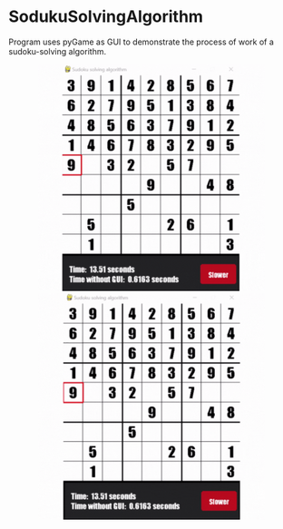 # SodukuSolvingAlgorithm
<p>Program uses pyGame as GUI to demonstrate the process of work of a sudoku-solving algorithm.</p>
<p align='center'>
  <img src='solving_process.gif' width = '400'>
  <img src='slow_solving_process.gif' width = '400'>
</p>
